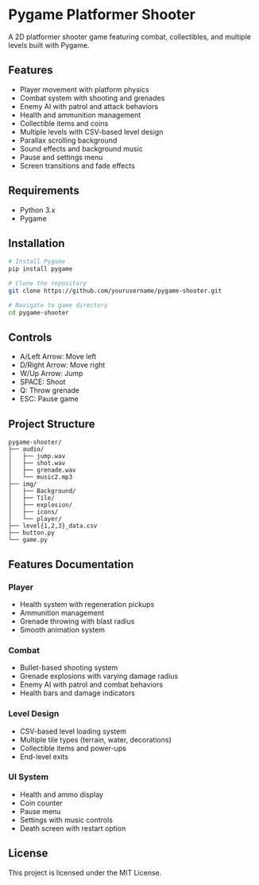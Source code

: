 # Pygame Platformer Shooter

A 2D platformer shooter game featuring combat, collectibles, and multiple levels built with Pygame.

## Features
- Player movement with platform physics
- Combat system with shooting and grenades
- Enemy AI with patrol and attack behaviors
- Health and ammunition management
- Collectible items and coins
- Multiple levels with CSV-based level design
- Parallax scrolling background
- Sound effects and background music
- Pause and settings menu
- Screen transitions and fade effects

## Requirements
- Python 3.x
- Pygame

## Installation
```bash
# Install Pygame
pip install pygame

# Clone the repository
git clone https://github.com/yourusername/pygame-shooter.git

# Navigate to game directory
cd pygame-shooter
```

## Controls
- A/Left Arrow: Move left
- D/Right Arrow: Move right
- W/Up Arrow: Jump
- SPACE: Shoot
- Q: Throw grenade
- ESC: Pause game

## Project Structure
```
pygame-shooter/
├── audio/
│   ├── jump.wav
│   ├── shot.wav
│   ├── grenade.wav
│   └── music2.mp3
├── img/
│   ├── Background/
│   ├── Tile/
│   ├── explosion/
│   ├── icons/
│   └── player/
├── level{1,2,3}_data.csv
├── button.py
└── game.py
```

## Features Documentation

### Player
- Health system with regeneration pickups
- Ammunition management
- Grenade throwing with blast radius
- Smooth animation system

### Combat
- Bullet-based shooting system
- Grenade explosions with varying damage radius
- Enemy AI with patrol and combat behaviors
- Health bars and damage indicators

### Level Design
- CSV-based level loading system
- Multiple tile types (terrain, water, decorations)
- Collectible items and power-ups
- End-level exits

### UI System
- Health and ammo display
- Coin counter
- Pause menu
- Settings with music controls
- Death screen with restart option

## License
This project is licensed under the MIT License.
